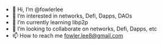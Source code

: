 - 👋 Hi, I’m @fowlerlee
- 👀 I’m interested in networks, Defi, Dapps, DAOs
- 🌱 I’m currently learning libp2p
- 💞️ I’m looking to collaborate on networks, Defi, Dapps, etc
- 📫 How to reach me fowler.lee8@gmail.com

<!---
fowlerlee/fowlerlee is a ✨ special ✨ repository because its `README.md` (this file) appears on your GitHub profile.
You can click the Preview link to take a look at your changes.
--->
